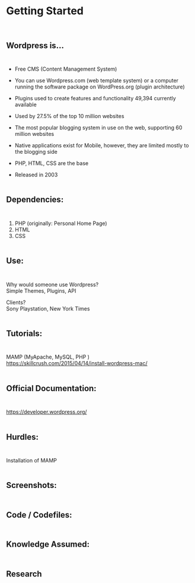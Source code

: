 # Getting Started <br><br>


## Wordpress is...<br><br>

- Free CMS (Content Management System)<br>

- You can use Wordpress.com (web template system) or a computer running the software package on WordPress.org (plugin architecture)<br>

- Plugins used to create features and functionality 49,394 currently available<br>

- Used by 27.5% of the top 10 million websites<br>

- The most popular blogging system in use on the web, supporting 60 million websites<br>

- Native applications exist for Mobile, however, they are limited mostly to the blogging side<br>

- PHP, HTML, CSS are the base<br>

- Released in 2003<br><br>


## Dependencies:<br><br>

1. PHP (originally: Personal Home Page)<br>
2. HTML<br>
3. CSS<br><br>


## Use:<br><br>

Why would someone use Wordpress?<br>
Simple Themes, Plugins, API<br>

Clients?<br>
Sony Playstation, New York Times<br><br>


## Tutorials:<br><br>

MAMP (MyApache, MySQL, PHP )<br>
https://skillcrush.com/2015/04/14/install-wordpress-mac/<br><br>


## Official Documentation:<br><br>

https://developer.wordpress.org/<br><br>

## Hurdles:<br><br>

Installation of MAMP<br><br>


## Screenshots:<br><br>

## Code / Codefiles:<br><br>

## Knowledge Assumed:<br><br>

## Research<br><br>
